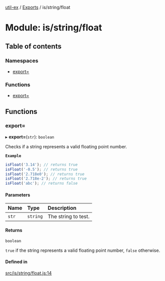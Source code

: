 [util-ex](../README.md) / [Exports](../modules.md) / is/string/float

# Module: is/string/float

## Table of contents

### Namespaces

- [export&#x3D;](is_string_float.export_.md)

### Functions

- [export&#x3D;](is_string_float.md#export&#x3D;)

## Functions

### export&#x3D;

▸ **export=**(`str`): `boolean`

Checks if a string represents a valid floating point number.

**`Example`**

```ts
isFloat('3.14'); // returns true
isFloat('-0.5'); // returns true
isFloat('2.718e0'); // returns true
isFloat('2.718e-2'); // returns true
isFloat('abc'); // returns false
```

#### Parameters

| Name | Type | Description |
| :------ | :------ | :------ |
| `str` | `string` | The string to test. |

#### Returns

`boolean`

`true` if the string represents a valid floating point number, `false` otherwise.

#### Defined in

[src/is/string/float.js:14](https://github.com/snowyu/util-ex.js/blob/f71e464/src/is/string/float.js#L14)
